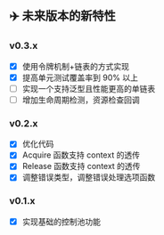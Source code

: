 ## ✈️ 未来版本的新特性

### v0.3.x

* [x] 使用令牌机制+链表的方式实现
* [x] 提高单元测试覆盖率到 90% 以上
* [ ] 实现一个支持泛型且性能更高的单链表
* [ ] 增加生命周期检测，资源检查回调

### v0.2.x

* [x] 优化代码
* [x] Acquire 函数支持 context 的透传
* [x] Release 函数支持 context 的透传
* [x] 调整错误类型，调整错误处理选项函数

### v0.1.x

* [x] 实现基础的控制池功能
